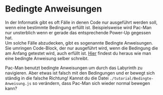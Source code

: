 Bedingte Anweisungen
=====================================

In der Informatik gibt es oft Fälle in denen Code nur ausgeführt werden soll, wenn eine bestimmte Bedingung erfüllt ist. Beispielsweise wird Pac-Man nur unsterblich wenn er gerade das entsprechende Power-Up gegessen hat.  
Um solche Fälle abzudecken, gibt es sogenannte Bedingte Anweisungen. Sie umringen Code-Block, der nur ausgeführt wird, wenn die Bedingung die am Anfang getestet wird, auch erfüllt ist.
[Hier](https://docs.google.com/presentation/d/1KtpFmEWt7FcQ7CzksWsOhZv73nclQVyanWN-hUcLN8Q/edit?usp=sharing) findest du heraus wie man eine bedingte Anweisung selber schreibt.

Pac-Man benutzt bedingte Anweisungen um durch das Labyrinth zu navigieren. Aber etwas ist falsch mit den Bedingungen und er bewegt sich ständig in die falsche Richtung!
Kannst du die Datei `./tutorial/Bedingte-Anweisung.js` so verändern, dass Pac-Man sich wieder normal bewegen kann?